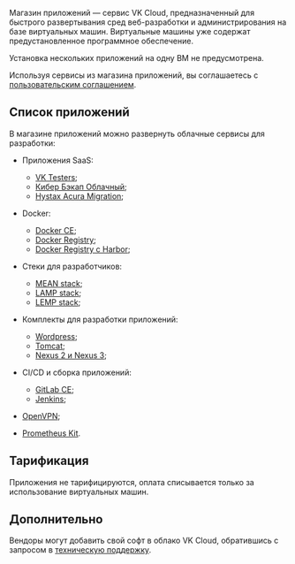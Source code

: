 Магазин приложений — сервис VK Cloud, предназначенный для быстрого развертывания сред веб-разработки и администрирования на базе виртуальных машин. Виртуальные машины уже содержат предустановленное программное обеспечение.

<warn>

Установка нескольких приложений на одну ВМ не предусмотрена.

</warn>

Используя сервисы из магазина приложений, вы соглашаетесь с [пользовательским соглашением](/ru/additionals/start/legal/marketplace).

## Список приложений

В магазине приложений можно развернуть облачные сервисы для разработки:

- Приложения SaaS:

  - [VK Testers](https://mcs.mail.ru/vk-testers/);
  - [Кибер Бэкап Облачный](https://cyberprotect.ru/products/cloud-backup/);
  - [Hystax Acura Migration](/ru/additionals/migration/migrate-hystax);

- Docker:

  - [Docker CE](../../mp-apps/mp-docker-ce/);
  - [Docker Registry](../../mp-apps/mp-docker-registry/);
  - [Docker Registry с Harbor](../../mp-apps/mp-harbor/);

- Стеки для разработчиков:

  - [MEAN stack](../../mp-apps/mp-mean-stack/);
  - [LAMP stack](../../mp-apps/mp-lamp-stack/);
  - [LEMP stack](../../mp-apps/mp-lemp-stack/);

- Комплекты для разработки приложений:

  - [Wordpress](../../mp-apps/mp-wordpress/);
  - [Tomcat](../../mp-apps/mp-tomcat/);
  - [Nexus 2 и Nexus 3](../../mp-apps/mp-nexus-2-3/);
  
- CI/CD и сборка приложений:

  - [GitLab CE](../../mp-apps/mp-gitlab-ce/);
  - [Jenkins](../../mp-apps/mp-jenkins/);

- [OpenVPN](../../mp-apps/mp-openvpn/);
- [Prometheus Kit](../../mp-apps/mp-monitoring/).

## Тарификация

Приложения не тарифицируются, оплата списывается только за использование виртуальных машин.

## Дополнительно

Вендоры могут добавить свой софт в облако VK Cloud, обратившись с запросом в [техническую поддержку](/ru/contacts/).
